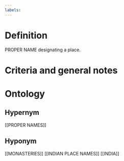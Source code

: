 ```yaml
---
labels: 
---
```


# Definition
PROPER NAME designating a place.
# Criteria and general notes
# Ontology

## Hypernym
[[PROPER NAMES]]
## Hyponym
[[MONASTERIES]]
[[INDIAN PLACE NAMES]]
[[INDIA]]